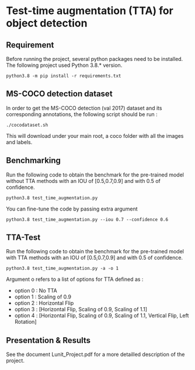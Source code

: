 # Test-time augmentation (TTA) for object detection

## Requirement

Before running the project, several python packages need to be installed. The following project used Python 3.8.* version.

```
python3.8 -m pip install -r requirements.txt
```

## MS-COCO detection dataset

In order to get the MS-COCO detection (val 2017) dataset and its corresponding annotations, the following script should be run :

```
./cocodataset.sh
```

This will download under your main root, a coco folder with all the images and labels.


## Benchmarking

Run the following code to obtain the benchmark for the pre-trained model without TTA methods with an IOU of [0.5,0.7,0.9] and with 0.5 of confidence.

```
python3.8 test_time_augmentation.py
```

You can fine-tune the code by passing extra argument 

```
python3.8 test_time_augmentation.py --iou 0.7 --confidence 0.6
```

## TTA-Test

Run the following code to obtain the benchmark for the pre-trained model with TTA methods with an IOU of [0.5,0.7,0.9] and with 0.5 of confidence.

```
python3.8 test_time_augmentation.py -a -o 1
```

Argument o refers to a list of options for TTA defined as :

- option 0 : No TTA
- option 1 : Scaling of 0.9
- option 2 : Horizontal Flip
- option 3 : [Horizontal Flip, Scaling of 0.9, Scaling of 1.1]
- option 4 : [Horizontal Flip, Scaling of 0.9, Scaling of 1.1, Vertical Flip, Left Rotation]

## Presentation & Results

See the document Lunit_Project.pdf for a more detailled description of the project.

